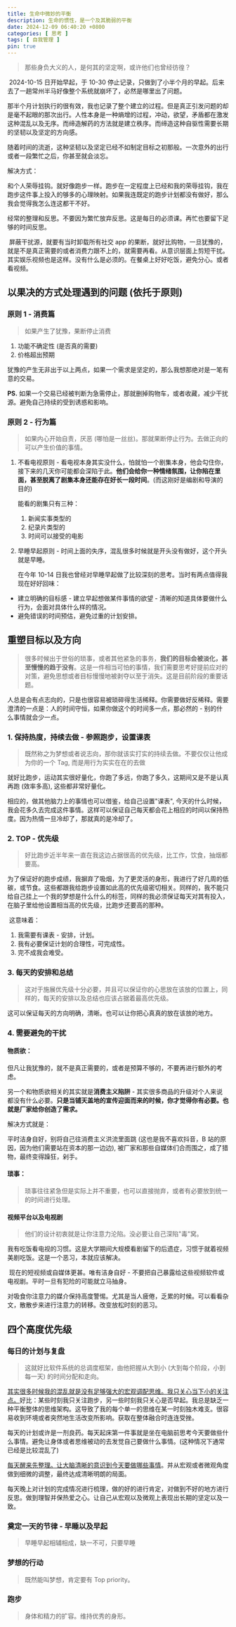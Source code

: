 ```yaml
---
title: 生命中微妙的平衡
description: 生命的惯性，是一个及其脆弱的平衡
date: 2024-12-09 06:40:20 +0800
categories: [ 思考 ]
tags: [ 自我管理 ]
pin: true
---
```


> 那些身负大义的人，是何其的坚定啊，或许他们也曾经彷徨？

​	2024-10-15 日开始早起，于 10-30 停止记录，只做到了小半个月的早起。后来去了一趟常州半马好像整个系统就崩坏了，必然是哪里出了问题。

​	那半个月计划执行的很有效，我也记录了整个建立的过程。但是真正引发问题的却是毫不起眼的那次出行。人性本身是一种熵增的过程，冲动，欲望，矛盾都在激发这种混乱以及无序。而缔造解药的方法就是建立秩序。而缔造这种自驱性需要长期的坚韧以及坚定的方向感。

​	随着时间的流逝，这种坚韧以及坚定已经不如制定目标之初那般。一次意外的出行或者一段繁忙之后，你甚至就会淡忘。

解决方式：

​	和个人荣辱挂钩。就好像跑步一样。跑步在一定程度上已经和我的荣辱挂钩，我在跑步这件事上投入的够多的心理映射。如果我连既定的跑步计划都没有做好，那么我会觉得我怎么连这都干不好。

​	经常的整理和反思。不要因为繁忙放弃反思。这是每日的必须课。再忙也要留下足够的时间反思。

​	屏蔽干扰源，就要有当时卸载所有社交 app 的果断，就好比购物，一旦犹豫的，就是不是真正需要的或者消费力跟不上的，就需要再看。从意识层面上剪短干扰。其实娱乐视频也是这样。没有什么是必须的。在餐桌上好好吃饭，避免分心。或者看视频。

## 以果决的方式处理遇到的问题 (依托于原则)

### **原则 1 - 消费篇**

> 如果产生了犹豫，果断停止消费

1. 功能不确定性 (是否真的需要)
2. 价格超出预期

​	犹豫的产生无非出于以上两点，如果一个需求是坚定的，那么我想那绝对是一笔有意的交易。

**PS.** 如果一个交易已经被判断为急需停止，那就删掉购物车，或者收藏，减少干扰源。避免自己持续的受到诱惑和影响。

### **原则 2 - 行为篇**

> 如果内心开始自责，厌恶 (哪怕是一丝丝)。那就果断停止行为。去做正向的可以产生价值的事情。

1. 不看电视原则 - 看电视本身其实没什么，怕就怕一个剧集本身，他会勾住你，接下来的几天你可能都会深陷于此。**他们会给你一种情绪氛围，让你陷在里面，甚至脱离了剧集本身还能存在好长一段时间**。(而这刚好是编剧和导演的目的)

   能看的剧集只有三种：

   1. 新闻实事类型的
   2. 纪录片类型的
   3. 时间可以接受的电影
2. 早睡早起原则 - 时间上面的失序，混乱很多时候就是开头没有做好，这个开头就是早睡。

   在今年 10-14 日我也曾经对早睡早起做了比较深刻的思考。当时有两点值得我现在好好回味：

- 建立明确的目标感 - 建立早起想做某件事情的欲望 - 清晰的知道具体要做什么行为，会面对具体什么样的情况。
- 避免错误的时间预估，避免过重的计划安排。

## 重塑目标以及方向

> 很多时候出于世俗的琐事，或者其他紧急的事务，**我们的目标会被淡化，甚至慢慢的趋于没有**。这是一件相当可怕的事情，我们需要思考好提前应对的对策，避免思想或者目标慢慢地被剥夺以至于消失。这是目前阶段的重要话题。

​	人总是会有点志向的，只是也很容易被琐碎得生活稀释。你需要做好反稀释。需要澄清的一点是：人的时间守恒，如果你做这个的时间多一点，那必然的 - 别的什么事情就会少一点。

### 1. 保持热度，持续去做 - 参照跑步，设置课表

> 既然称之为梦想或者说志向，那你就该实打实的持续去做。不要仅仅让他成为你的一个 Tag, 而是用行为实实在在的去做

就好比跑步，运动其实很好量化，你跑了多远，你跑了多久，这期间又是不是认真再跑 (效率多高), 这些都非常好量化。

相应的，做其他脑力上的事情也可以借鉴，给自己设置"课表", 今天的什么时候，我会花多久去完成这件事情。这样可以保证自己每天都会花上相应的时间以保持热度。因为热情一旦冷却了，那就真的是冷却了。

### 2. TOP - 优先级

> 好比跑步近半年来一直在我这边占据很高的优先级，比工作，饮食，抽烟都要高。

​	为了保证好的跑步成绩，我摒弃了吸烟，为了更灵活的身形，我进行了好几周的低碳，或节食。这些都跟我给跑步设置如此高的优先级密切相关。
​	同样的，我不能只给自己挂上一个我的梦想是什么什么的标签，同样的我必须保证每天对其有投入，在脑子里给他设置相当高的优先级，比跑步还要高的那种。

​	这意味着：

1. 我需要有课表 - 安排，计划。
2. 我有必要保证计划的合理性，可完成性。
3. 完不成我会难受。

### 3. 每天的安排和总结

> 这对于施展优先级十分必要，并且可以保证你的心思放在该放的位置上，同样的，每天的安排以及总结也应该占据着最高优先级。

​	这可以保证每天的方向明确，清晰。也可以让你把心真真的放在该放的地方。

### 4. 需要避免的干扰

#### 物质欲：

但凡让我犹豫的，就不是真正需要的，或者是预算不够的，不要再进行额外的考虑。

另一个和物质欲相关的其实就是**消费主义陷阱** - 其实很多商品的升级对个人来说都没有什么必要。**只是当铺天盖地的宣传迎面而来的时候，你才觉得你有必要。也就是厂家给你创造了需求。**

解决方式就是：

平时洁身自好，别将自己往消费主义洪流里面跳 (这也是我不喜欢抖音，B 站的原因，因为他们需要站在资本的那一边边), 被厂家和那些自媒体们合而围之，成了猎物，最终变得躁狂，剁手。

#### 琐事：

> 琐事往往紧急但是实际上并不重要，也可以直接抛弃，或者有必要放到统一的时间进行处理。

#### 视频平台以及电视剧

> 他们的设计初衷就是让你注意力沦陷。没必要让自己深陷"毒"窝。

​	我有吃饭看电视的习惯。这是大学期间大规模看剧留下的后遗症，习惯于就着视频美剧吃饭。这是一个恶习，本就应该解决。

​	现在的短视频或自媒体更甚。唯有洁身自好 - 不要把自己暴露给这些视频软件或电视剧。平时一旦有犯险的可能就立马抽身。

​	对吸食你注意力的媒介保持高度警惕。尤其是当人疲倦，乏累的时候。可以看看杂文，散散步来进行注意力的转移。改变放松时刻的恶习。

## 四个高度优先级

### 每日的计划与复盘
> 这就好比软件系统的总调度框架，由他把握从大到小 (大到每个阶段，小到每一天) 的时间分配和走向。

​	<u>其实很多时候我的混乱就是没有足够强大的宏观调配思维。我只关心当下小的关注点。</u>好比：某些时刻我只关注跑步，另一些时刻我只关心是否早起。我总是缺乏一种平衡整体的思维架构。这导致了我的每个单一的思维在某一时刻独木难支。很容易收到环境或者突然地生活改变所影响。获取在整体融合时连连受挫。

​	每天的计划或许是一剂良药。每天起床第一件事就是坐在电脑前思考今天要做些什么事情。避免让身体或者思维被动的去发觉自己要做什么事情。(这种情况下通常已经是比较混乱了)

​	<u>每天醒来先整理。让大脑清晰的意识到今天要做哪些事情</u>。并从宏观或者微观角度做到细微的调整，最终达成清晰明朗的局面。

​	每天晚上对计划的完成情况进行梳理，做的好的进行肯定，对做到不好的地方进行反思。做到理智并保热爱之心。让自己从宏观以及微观上表现出长期的坚定以及一致。

### 奠定一天的节律 - 早睡以及早起 

> 早睡早起相辅相成，缺一不可，只要早睡 

### 梦想的行动

> 既然能叫梦想，肯定要有 Top priority。

### 跑步

> 身体和精力的扩容。维持优秀的身形。
